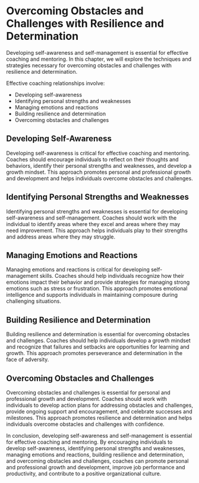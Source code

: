Overcoming Obstacles and Challenges with Resilience and Determination
===============================================================================================================================

Developing self-awareness and self-management is essential for effective coaching and mentoring. In this chapter, we will explore the techniques and strategies necessary for overcoming obstacles and challenges with resilience and determination.

Effective coaching relationships involve:

* Developing self-awareness
* Identifying personal strengths and weaknesses
* Managing emotions and reactions
* Building resilience and determination
* Overcoming obstacles and challenges

Developing Self-Awareness
-------------------------

Developing self-awareness is critical for effective coaching and mentoring. Coaches should encourage individuals to reflect on their thoughts and behaviors, identify their personal strengths and weaknesses, and develop a growth mindset. This approach promotes personal and professional growth and development and helps individuals overcome obstacles and challenges.

Identifying Personal Strengths and Weaknesses
---------------------------------------------

Identifying personal strengths and weaknesses is essential for developing self-awareness and self-management. Coaches should work with the individual to identify areas where they excel and areas where they may need improvement. This approach helps individuals play to their strengths and address areas where they may struggle.

Managing Emotions and Reactions
-------------------------------

Managing emotions and reactions is critical for developing self-management skills. Coaches should help individuals recognize how their emotions impact their behavior and provide strategies for managing strong emotions such as stress or frustration. This approach promotes emotional intelligence and supports individuals in maintaining composure during challenging situations.

Building Resilience and Determination
-------------------------------------

Building resilience and determination is essential for overcoming obstacles and challenges. Coaches should help individuals develop a growth mindset and recognize that failures and setbacks are opportunities for learning and growth. This approach promotes perseverance and determination in the face of adversity.

Overcoming Obstacles and Challenges
-----------------------------------

Overcoming obstacles and challenges is essential for personal and professional growth and development. Coaches should work with individuals to develop action plans for addressing obstacles and challenges, provide ongoing support and encouragement, and celebrate successes and milestones. This approach promotes resilience and determination and helps individuals overcome obstacles and challenges with confidence.

In conclusion, developing self-awareness and self-management is essential for effective coaching and mentoring. By encouraging individuals to develop self-awareness, identifying personal strengths and weaknesses, managing emotions and reactions, building resilience and determination, and overcoming obstacles and challenges, coaches can promote personal and professional growth and development, improve job performance and productivity, and contribute to a positive organizational culture.
